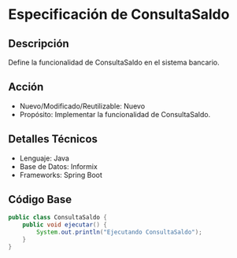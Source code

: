 # Especificación de ConsultaSaldo

## Descripción

Define la funcionalidad de ConsultaSaldo en el sistema bancario.

## Acción

- Nuevo/Modificado/Reutilizable: Nuevo
- Propósito: Implementar la funcionalidad de ConsultaSaldo.

## Detalles Técnicos

- Lenguaje: Java
- Base de Datos: Informix
- Frameworks: Spring Boot

## Código Base

```java
public class ConsultaSaldo {
    public void ejecutar() {
        System.out.println("Ejecutando ConsultaSaldo");
    }
}
```
